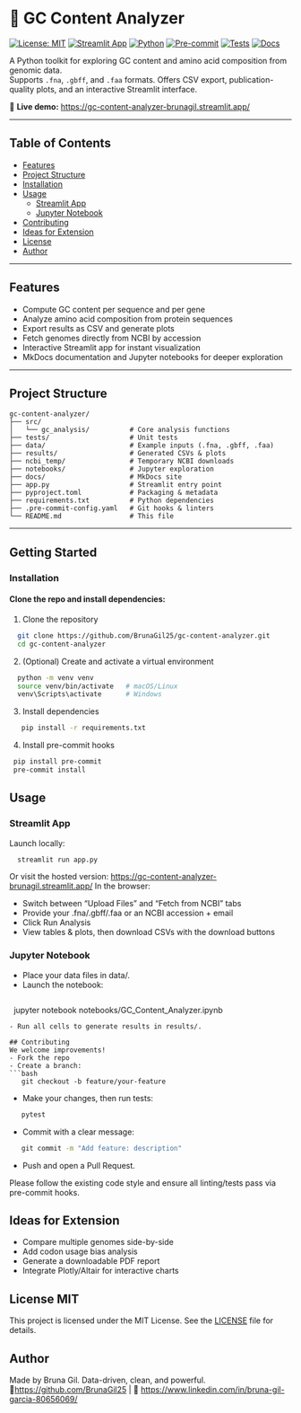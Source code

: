 # 🧬 GC Content Analyzer

[![License: MIT](https://img.shields.io/badge/License-MIT-blue.svg)](https://github.com/BrunaGil25/gc-content-analyzer/blob/main/LICENSE)  [![Streamlit App](https://img.shields.io/badge/Streamlit-Live_App-orange.svg)](https://gc-content-analyzer-brunagil.streamlit.app/)  [![Python](https://img.shields.io/badge/Python-3.10%2B-blue.svg)](https://www.python.org/downloads/)  [![Pre-commit](https://img.shields.io/badge/pre--commit-enabled-brightgreen.svg)](https://pre-commit.com/)  [![Tests](https://img.shields.io/badge/tests-passing-success.svg)](https://github.com/BrunaGil25/gc-content-analyzer/actions)  [![Docs](https://img.shields.io/badge/docs-MkDocs-lightgrey.svg)](https://github.com/BrunaGil25/gc-content-analyzer/tree/main/docs)

A Python toolkit for exploring GC content and amino acid composition from genomic data.  
Supports `.fna`, `.gbff`, and `.faa` formats. Offers CSV export, publication-quality plots, and an interactive Streamlit interface.

🔗 **Live demo:** https://gc-content-analyzer-brunagil.streamlit.app/

---

## Table of Contents

- [Features](#features)  
- [Project Structure](#project-structure)  
- [Installation](#installation)  
- [Usage](#usage)  
  - [Streamlit App](#streamlit-app)  
  - [Jupyter Notebook](#jupyter-notebook)  
- [Contributing](#contributing)
- [Ideas for Extension](#Ideas-for-extension)
- [License](#license)  
- [Author](#author)  

---

## Features

- Compute GC content per sequence and per gene  
- Analyze amino acid composition from protein sequences  
- Export results as CSV and generate plots  
- Fetch genomes directly from NCBI by accession  
- Interactive Streamlit app for instant visualization  
- MkDocs documentation and Jupyter notebooks for deeper exploration  

---

## Project Structure
 ```text
gc-content-analyzer/ 
├── src/
│   └── gc_analysis/          # Core analysis functions
├── tests/                    # Unit tests
├── data/                     # Example inputs (.fna, .gbff, .faa)
├── results/                  # Generated CSVs & plots
├── ncbi_temp/                # Temporary NCBI downloads
├── notebooks/                # Jupyter exploration
├── docs/                     # MkDocs site
├── app.py                    # Streamlit entry point
├── pyproject.toml            # Packaging & metadata
├── requirements.txt          # Python dependencies
├── .pre-commit-config.yaml   # Git hooks & linters
└── README.md                 # This file
 ```
---

## Getting Started

### Installation

#### Clone the repo and install dependencies:

1. Clone the repository
 ```bash  
   git clone https://github.com/BrunaGil25/gc-content-analyzer.git
   cd gc-content-analyzer
 ```
2. (Optional) Create and activate a virtual environment
 ```bash
   python -m venv venv
   source venv/bin/activate   # macOS/Linux
   venv\Scripts\activate      # Windows
 ```
3. Install dependencies
```bash  
   pip install -r requirements.txt
 ```
4. Install pre-commit hooks
 ```bash
  pip install pre-commit
  pre-commit install
 ```
## Usage
### Streamlit App
Launch locally:
 ```bash
   streamlit run app.py
 ```
Or visit the hosted version:
https://gc-content-analyzer-brunagil.streamlit.app/
In the browser:
- Switch between “Upload Files” and “Fetch from NCBI” tabs
- Provide your .fna/.gbff/.faa or an NCBI accession + email
- Click Run Analysis
- View tables & plots, then download CSVs with the download buttons

### Jupyter Notebook
- Place your data files in data/.
- Launch the notebook:
  ```bash
   jupyter notebook notebooks/GC_Content_Analyzer.ipynb
  ```
- Run all cells to generate results in results/.

## Contributing
We welcome improvements!
- Fork the repo
- Create a branch:
 ```bash
   git checkout -b feature/your-feature
```
- Make your changes, then run tests:
 ```bash
   pytest
 ```
- Commit with a clear message:
 ```bash
   git commit -m "Add feature: description"
 ```
- Push and open a Pull Request.

Please follow the existing code style and ensure all linting/tests pass via pre-commit hooks.

## Ideas for Extension
- Compare multiple genomes side-by-side
- Add codon usage bias analysis
- Generate a downloadable PDF report
- Integrate Plotly/Altair for interactive charts

## License MIT 
This project is licensed under the MIT License. See the [LICENSE](LICENSE) file for details.

## Author
Made by Bruna Gil. Data-driven, clean, and powerful.
🔗https://github.com/BrunaGil25 | 🔗 https://www.linkedin.com/in/bruna-gil-garcia-80656069/
